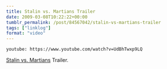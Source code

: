```yaml
---
title: Stalin vs. Martians Trailer
date: 2009-03-08T10:22:22+00:00
tumblr_permalink: /post/84567042/stalin-vs-martians-trailer
tags: ["linklog"]
format: "video"
---
```


`youtube: https://www.youtube.com/watch?v=UdBhTwxp9LQ`

[Stalin vs. Martians][1] Trailer.

[1]: http://www.stalinvsmartians.com/
